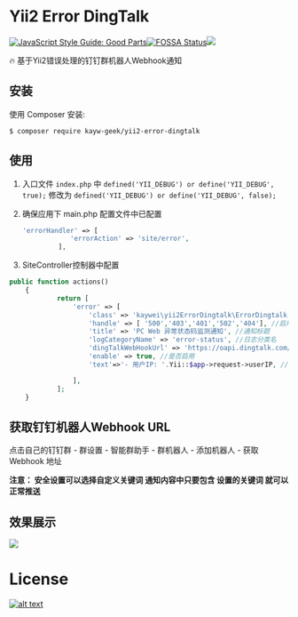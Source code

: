 # Yii2 Error DingTalk 



[![JavaScript Style Guide: Good Parts](https://img.shields.io/badge/code%20style-goodparts-brightgreen.svg?style=flat)](https://github.com/kayw-geek/yii2-error-dingtalk "JavaScript The Good Parts")[![FOSSA Status](https://app.fossa.com/api/projects/git%2Bgithub.com%2FKay-Wei%2Fyii2-error-dingtalk.svg?type=shield)](https://app.fossa.com/projects/git%2Bgithub.com%2Fkayw-geek%2Fyii2-error-dingtalk?ref=badge_shield)![](https://img.shields.io/github/languages/code-size/kayw-geek/yii2-error-dingtalk)

:fire: 基于Yii2错误处理的钉钉群机器人Webhook通知

## 安装

使用 Composer 安装:

```
$ composer require kayw-geek/yii2-error-dingtalk
```

## 使用

1. 入口文件 `index.php` 中 `defined('YII_DEBUG') or define('YII_DEBUG', true);` 修改为 `defined('YII_DEBUG') or define('YII_DEBUG', false);`

2. 确保应用下 main.php 配置文件中已配置 

   ```php
   'errorHandler' => [
               'errorAction' => 'site/error',
           	],
   ```

3. SiteController控制器中配置

```php
public function actions()
	{
            return [
                'error' => [
                    'class' => 'kaywei\yii2ErrorDingtalk\ErrorDingtalk', 
                    'handle' => [ '500','403','401','502','404'], //启用哪些状态码
                    'title' => 'PC Web 异常状态码监测通知', //通知标题
                    'logCategoryName' => 'error-status', //日志分类名
                    'dingTalkWebHookUrl' => 'https://oapi.dingtalk.com/robot/send?access_token=xxxxxx', //钉钉群机器人获取到的webhook URL
                    'enable' => true, //是否启用
                    'text'=>'- 用户IP: '.Yii::$app->request->userIP, //设置额外的通知内容

                ],
            ];
	}
```



## 获取钉钉机器人Webhook URL

点击自己的钉钉群 - 群设置 - 智能群助手 - 群机器人 - 添加机器人 - 获取Webhook 地址

**注意： 安全设置可以选择自定义关键词 通知内容中只要包含 设置的关键词 就可以正常推送**

## 效果展示

![](https://s1.ax1x.com/2020/09/10/wJAqun.png)

# License

[![alt text](https://app.fossa.io/api/projects/git%2Bgithub.com%2FKay-Wei%2Fyii2-error-dingtalk.svg?type=large "License")](https://app.fossa.io/projects/git%2Bgithub.com%2FKay-Wei%2Fyii2-error-dingtalk?ref=badge_large)